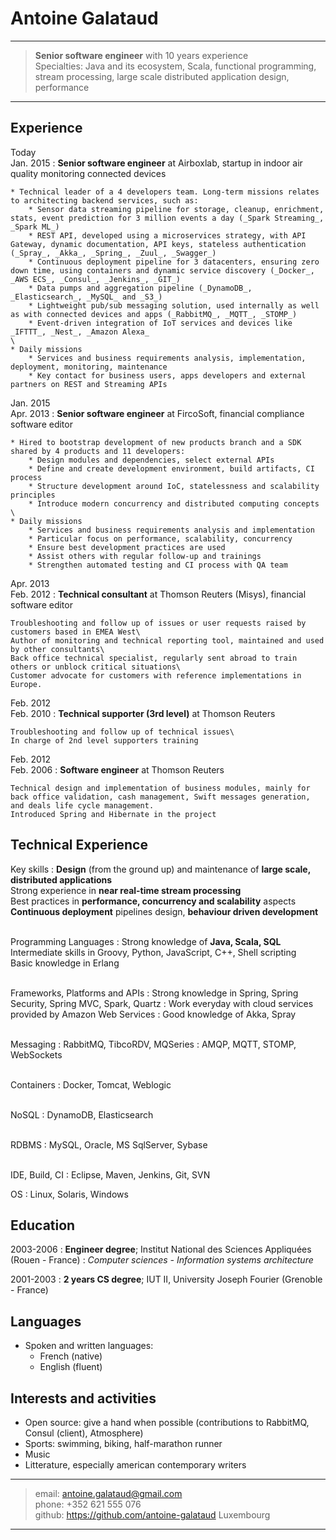 Antoine Galataud
================

----

> **Senior software engineer** with 10 years experience\
> Specialties: Java and its ecosystem, Scala, functional programming, stream processing, large scale distributed application design, performance

----

Experience
----------

Today<br/>Jan. 2015
:	**Senior software engineer** at Airboxlab, startup in indoor air quality monitoring connected devices

	* Technical leader of a 4 developers team. Long-term missions relates to architecting backend services, such as:
		* Sensor data streaming pipeline for storage, cleanup, enrichment, stats, event prediction for 3 million events a day (_Spark Streaming_, _Spark ML_)
		* REST API, developed using a microservices strategy, with API Gateway, dynamic documentation, API keys, stateless authentication (_Spray_, _Akka_, _Spring_, _Zuul_, _Swagger_)
		* Continuous deployment pipeline for 3 datacenters, ensuring zero down time, using containers and dynamic service discovery (_Docker_, _AWS ECS_, _Consul_, _Jenkins_, _GIT_)
		* Data pumps and aggregation pipeline (_DynamoDB_, _Elasticsearch_, _MySQL_ and _S3_)
		* Lightweight pub/sub messaging solution, used internally as well as with connected devices and apps (_RabbitMQ_, _MQTT_, _STOMP_)
		* Event-driven integration of IoT services and devices like _IFTTT_, _Nest_, _Amazon Alexa_
	\
	* Daily missions
		* Services and business requirements analysis, implementation, deployment, monitoring, maintenance
		* Key contact for business users, apps developers and external partners on REST and Streaming APIs

Jan. 2015<br/>Apr. 2013
:	**Senior software engineer** at FircoSoft, financial compliance software editor

	* Hired to bootstrap development of new products branch and a SDK shared by 4 products and 11 developers:
		* Design modules and dependencies, select external APIs
		* Define and create development environment, build artifacts, CI process
		* Structure development around IoC, statelessness and scalability principles
		* Introduce modern concurrency and distributed computing concepts
	\
	* Daily missions
		* Services and business requirements analysis and implementation
		* Particular focus on performance, scalability, concurrency 
		* Ensure best development practices are used
		* Assist others with regular follow-up and trainings
		* Strengthen automated testing and CI process with QA team

Apr. 2013<br/>Feb. 2012
:	**Technical consultant** at Thomson Reuters (Misys), financial software editor

	Troubleshooting and follow up of issues or user requests raised by customers based in EMEA West\
	Author of monitoring and technical reporting tool, maintained and used by other consultants\
	Back office technical specialist, regularly sent abroad to train others or unblock critical situations\
	Customer advocate for customers with reference implementations in Europe.

Feb. 2012<br/>Feb. 2010
:	**Technical supporter (3rd level)** at Thomson Reuters

	Troubleshooting and follow up of technical issues\
	In charge of 2nd level supporters training

Feb. 2012<br/>Feb. 2006
:	**Software engineer** at Thomson Reuters
	
	Technical design and implementation of business modules, mainly for back office validation, cash management, Swift messages generation, and deals life cycle management.
	Introduced Spring and Hibernate in the project


Technical Experience
--------------------

Key skills
:   **Design** (from the ground up) and maintenance of **large scale, distributed applications**\
    Strong experience in **near real-time stream processing**\
    Best practices in **performance, concurrency and scalability** aspects\
    **Continuous deployment** pipelines design, **behaviour driven development**<br/><br/>

Programming Languages
:   Strong knowledge of **Java, Scala, SQL**\
    Intermediate skills in Groovy, Python, JavaScript, C++, Shell scripting\
    Basic knowledge in Erlang<br/><br/>

Frameworks, Platforms and APIs
:   Strong knowledge in Spring, Spring Security, Spring MVC, Spark, Quartz
:   Work everyday with cloud services provided by Amazon Web Services
:   Good knowledge of Akka, Spray<br/><br/>

Messaging
:   RabbitMQ, TibcoRDV, MQSeries
:   AMQP, MQTT, STOMP, WebSockets<br/><br/>

Containers
:   Docker, Tomcat, Weblogic<br/><br/>

NoSQL
:   DynamoDB, Elasticsearch<br/><br/>

RDBMS
:   MySQL, Oracle, MS SqlServer, Sybase<br/><br/>

IDE, Build, CI
:   Eclipse, Maven, Jenkins, Git, SVN

OS
:   Linux, Solaris, Windows

Education
---------

2003-2006
:   **Engineer degree**; Institut National des Sciences Appliquées (Rouen - France)
:   *Computer sciences - Information systems architecture*

2001-2003
:   **2 years CS degree**; IUT II, University Joseph Fourier (Grenoble - France)

Languages
---------

* Spoken and written languages:
	* French (native)
	* English (fluent)

Interests and activities
----------------------------------------

* Open source: give a hand when possible (contributions to RabbitMQ, Consul (client), Atmosphere)
* Sports: swimming, biking, half-marathon runner
* Music
* Litterature, especially american contemporary writers

----

> email: 	antoine.galataud@gmail.com \
> phone: 	+352 621 555 076 \
> github:	https://github.com/antoine-galataud
> Luxembourg

----
